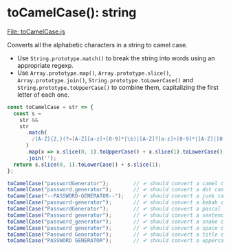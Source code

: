 # toCamelCase(): string

[File: toCamelCase.js](./toCamelCase.js)

Converts all the alphabetic characters in a string to camel case.

-   Use `String.prototype.match()` to break the string into words using an appropriate regexp.
-   Use `Array.prototype.map()`, `Array.prototype.slice()`, `Array.prototype.join()`, `String.prototype.toLowerCase()` and `String.prototype.toUpperCase()` to combine them, capitalizing the first letter of each one.

```js
const toCamelCase = str => {
  const s =
    str &&
    str
      .match(
        /[A-Z]{2,}(?=[A-Z][a-z]+[0-9]*|\b)|[A-Z]?[a-z]+[0-9]*|[A-Z]|[0-9]+/g
      )
      .map(x => x.slice(0, 1).toUpperCase() + x.slice(1).toLowerCase())
      .join('');
  return s.slice(0, 1).toLowerCase() + s.slice(1);
};
```

```js
toCamelCase("passwordGenerator");        // ✔ should convert a camel case string to camelcase
toCamelCase("password.generator");       // ✔ should convert a dot case string to camelcase
toCamelCase("--PASSWORD-GENERATOR--");   // ✔ should convert a junk case string to camelcase
toCamelCase("password-generator");       // ✔ should convert a kebab case string to camelcase
toCamelCase("PasswordGenerator");        // ✔ should convert a pascal case string to camelcase
toCamelCase("Password generator");       // ✔ should convert a sentence case string to camelcase
toCamelCase("password_generator");       // ✔ should convert a snake case string to camelcase
toCamelCase("password generator");       // ✔ should convert a space case string to camelcase 
toCamelCase("Password Generator");       // ✔ should convert a title case string to camelcase
toCamelCase("PASSWORD GENERATOR");       // ✔ should convert a uppercase case string to camelcase
```
